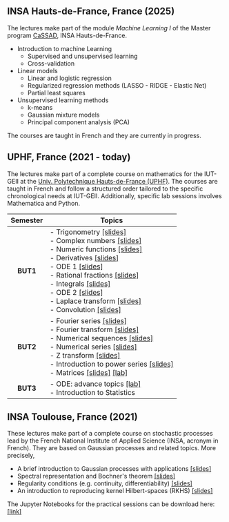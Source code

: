 ## INSA Hauts-de-France, France (2025)

The lectures make part of the module *Machine Learning I* of the Master program [CaSSAD](https://formations.uphf.fr/fr/formations/master-master/master-mathematiques-et-applications-L07UV26X/calcul-scientifique-statistique-analyse-des-donnees-cassad-LNKF6L2K.html), INSA Hauts-de-France.
- Introduction to machine Learning
  * Supervised and unsupervised learning
  * Cross-validation
- Linear models
  * Linear and logistic regression
  * Regularized regression methods (LASSO - RIDGE - Elastic Net)
  * Partial least squares
- Unsupervised learning methods
  * k-means
  * Gaussian mixture models
  * Principal component analysis (PCA)

The courses are taught in French and they are currently in progress.

## UPHF, France (2021 - today)

The lectures make part of a complete course on mathematics for the IUT-GEII at the [Univ. Polytechnique Hauts-de-France (UPHF)](https://www.uphf.fr/en). The courses are taught in French and follow a structured order tailored to the specific chronological needs at IUT-GEII. Additionally, specific lab sessions involves Mathematica and Python. 


| Semester | Topics |
|:--------:|--------------------------------------|
| **BUT1** | - Trigonometry [[slides]](https://github.com/anfelopera/anfelopera.github.io/raw/master/teaching/UPHF_Maths/BUT1/CM/S1_1_trigonometrie.pdf) <br/> - Complex numbers [[slides]](https://github.com/anfelopera/anfelopera.github.io/raw/master/teaching/UPHF_Maths/BUT1/CM/S1_2_complexes.pdf) <br/> - Numeric functions [[slides]](https://github.com/anfelopera/anfelopera.github.io/raw/master/teaching/UPHF_Maths/BUT1/CM/S1_3_fonctions.pdf) <br/> - Derivatives [[slides]](https://github.com/anfelopera/anfelopera.github.io/raw/master/teaching/UPHF_Maths/BUT1/CM/S1_4_derivee.pdf) <br/> - ODE 1 [[slides]](https://github.com/anfelopera/anfelopera.github.io/raw/master/teaching/UPHF_Maths/BUT1/CM/S1_5_ODE1.pdf) <br/> - Rational fractions [[slides]](https://github.com/anfelopera/anfelopera.github.io/raw/master/teaching/UPHF_Maths/BUT1/CM/S2_1_frac_rationnelles.pdf) <br/> - Integrals [[slides]](https://github.com/anfelopera/anfelopera.github.io/raw/master/teaching/UPHF_Maths/BUT1/CM/S2_2_integrals.pdf) <br/> - ODE 2 [[slides]](https://github.com/anfelopera/anfelopera.github.io/raw/master/teaching/UPHF_Maths/BUT1/CM/S2_3_ODE2.pdf) <br/> - Laplace transform [[slides]](https://github.com/anfelopera/anfelopera.github.io/raw/master/teaching/UPHF_Maths/BUT1/CM/S2_4_Laplace.pdf) <br/> - Convolution [[slides]](https://github.com/anfelopera/anfelopera.github.io/raw/master/teaching/UPHF_Maths/BUT1/CM/S2_4opt_convolution.pdf) |
| **BUT2** | - Fourier series [[slides]](https://github.com/anfelopera/anfelopera.github.io/raw/master/teaching/UPHF_Maths/BUT2/CM/S3_1_Fourier.pdf) <br/> - Fourier transform [[slides]](https://github.com/anfelopera/anfelopera.github.io/raw/master/teaching/UPHF_Maths/BUT2/CM/S3_2_transformee_Fourier.pdf) <br/> - Numerical sequences [[slides]](https://github.com/anfelopera/anfelopera.github.io/raw/master/teaching/UPHF_Maths/BUT2/CM/S3_2_suites.pdf) <br/> - Numerical series [[slides]](https://github.com/anfelopera/anfelopera.github.io/raw/master/teaching/UPHF_Maths/BUT2/CM/S4_1_series_num.pdf) <br/> - Z transform [[slides]](https://github.com/anfelopera/anfelopera.github.io/raw/master/teaching/UPHF_Maths/BUT2/CM/S3_4_transformee_Z.pdf) <br/> - Introduction to power series [[slides]](https://github.com/anfelopera/anfelopera.github.io/raw/master/teaching/UPHF_Maths/BUT2/CM/S4_1opt_series_entieres.pdf) <br/> - Matrices [[slides]](https://github.com/anfelopera/anfelopera.github.io/raw/master/teaching/UPHF_Maths/BUT2/CM/S4_2_matrices.pdf) [[lab]](https://github.com/anfelopera/anfelopera.github.io/raw/master/teaching/UPHF_Maths/BUT2/TP/lab_matrix_comp.ipynb) 
| **BUT3** | - ODE: advance topics [[lab]](https://github.com/anfelopera/anfelopera.github.io/raw/master/teaching/UPHF_Maths/BUT3/TP/oml5_TP_ODE_GColab.ipynb) <br/> - Introduction to Statistics |

## INSA Toulouse, France (2021)

These lectures make part of a complete course on stochastic processes lead by the French National Institute of Applied Science (INSA, acronym in French).
They are based on Gaussian processes and related topics. More precisely,
- A brief introduction to Gaussian processes with applications [[slides]](https://github.com/anfelopera/anfelopera.github.io/raw/master/teaching/INSA_GPs/slidesINSA_intro_online.pdf)
- Spectral representation and Bochner's theorem [[slides]](https://github.com/anfelopera/anfelopera.github.io/raw/master/teaching/INSA_GPs/slidesINSA_spectral_online.pdf)
- Regularity conditions (e.g. continuity, differentiability) [[slides]](https://github.com/anfelopera/anfelopera.github.io/raw/master/teaching/INSA_GPs/slidesINSA_regularity_online.pdf)
- An introduction to reproducing kernel Hilbert-spaces (RKHS) [[slides]](https://github.com/anfelopera/anfelopera.github.io/raw/master/teaching/INSA_GPs/slidesINSA_RKHS_online.pdf)

The Jupyter Notebooks for the practical sessions can be download here:
[[link]](https://github.com/anfelopera/anfelopera.github.io/raw/master/teaching/INSA_GPs/labs)